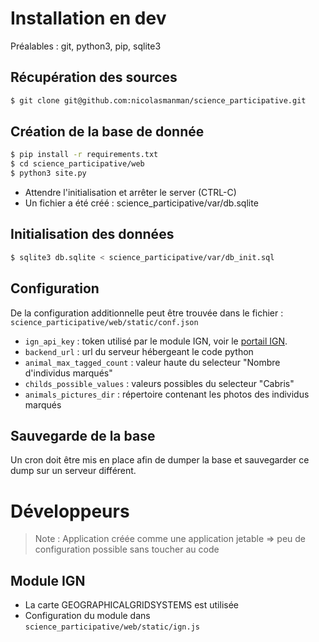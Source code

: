 # Installation en dev
Préalables : git, python3, pip, sqlite3

## Récupération des sources
```bash
$ git clone git@github.com:nicolasmanman/science_participative.git
```

## Création de la base de donnée
```bash
$ pip install -r requirements.txt
$ cd science_participative/web
$ python3 site.py
```
- Attendre l'initialisation et arrêter le server (CTRL-C)
- Un fichier a été créé : science_participative/var/db.sqlite

## Initialisation des données
```bash
$ sqlite3 db.sqlite < science_participative/var/db_init.sql
```

## Configuration
De la configuration additionnelle peut être trouvée dans le fichier : ```science_participative/web/static/conf.json```
- ```ign_api_key``` : token utilisé par le module IGN, voir le [portail IGN](http://professionnels.ign.fr/).
- ```backend_url``` : url du serveur hébergeant le code python
- ```animal_max_tagged_count``` : valeur haute du selecteur "Nombre d'individus marqués"
- ```childs_possible_values``` : valeurs possibles du selecteur "Cabris"
- ```animals_pictures_dir``` : répertoire contenant les photos des individus marqués

## Sauvegarde de la base
Un cron doit être mis en place afin de dumper la base et sauvegarder ce dump sur un serveur différent.

# Développeurs
> Note : Application créée comme une application jetable => peu de configuration possible sans toucher au code

## Module IGN
- La carte GEOGRAPHICALGRIDSYSTEMS est utilisée
- Configuration du module dans ```science_participative/web/static/ign.js```
